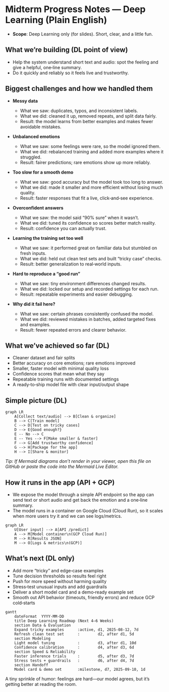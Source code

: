 # Midterm Progress Notes — Deep Learning (Plain English)

- **Scope**: Deep Learning only (for slides). Short, clear, and a little fun.

## What we’re building (DL point of view)

- Help the system understand short text and audio: spot the feeling and give a helpful, one‑line summary.
- Do it quickly and reliably so it feels live and trustworthy.

## Biggest challenges and how we handled them

- **Messy data**
  - What we saw: duplicates, typos, and inconsistent labels.
  - What we did: cleaned it up, removed repeats, and split data fairly.
  - Result: the model learns from better examples and makes fewer avoidable mistakes.

- **Unbalanced emotions**
  - What we saw: some feelings were rare, so the model ignored them.
  - What we did: rebalanced training and added more examples where it struggled.
  - Result: fairer predictions; rare emotions show up more reliably.

- **Too slow for a smooth demo**
  - What we saw: good accuracy but the model took too long to answer.
  - What we did: made it smaller and more efficient without losing much quality.
  - Result: faster responses that fit a live, click‑and‑see experience.

- **Overconfident answers**
  - What we saw: the model said “90% sure” when it wasn’t.
  - What we did: tuned its confidence so scores better match reality.
  - Result: confidence you can actually trust.

- **Learning the training set too well**
  - What we saw: it performed great on familiar data but stumbled on fresh inputs.
  - What we did: held out clean test sets and built “tricky case” checks.
  - Result: better generalization to real‑world inputs.

- **Hard to reproduce a “good run”**
  - What we saw: tiny environment differences changed results.
  - What we did: locked our setup and recorded settings for each run.
  - Result: repeatable experiments and easier debugging.

- **Why did it fail here?**
  - What we saw: certain phrases consistently confused the model.
  - What we did: reviewed mistakes in batches, added targeted fixes and examples.
  - Result: fewer repeated errors and clearer behavior.

## What we’ve achieved so far (DL)

- Cleaner dataset and fair splits
- Better accuracy on core emotions; rare emotions improved
- Smaller, faster model with minimal quality loss
- Confidence scores that mean what they say
- Repeatable training runs with documented settings
- A ready‑to‑ship model file with clear input/output shape

## Simple picture (DL)

```mermaid
graph LR
    A[Collect text/audio] --> B[Clean & organize]
    B --> C[Train model]
    C --> D[Test on tricky cases]
    D --> E{Good enough?}
    E -- No --> C
    E -- Yes --> F[Make smaller & faster]
    F --> G[Add trustworthy confidence]
    G --> H[Package for the app]
    H --> I[Share & monitor]
```

_Tip: If Mermaid diagrams don’t render in your viewer, open this file on GitHub or paste the code into the Mermaid Live Editor._

## How it runs in the app (API + GCP)

- We expose the model through a simple API endpoint so the app can send text or short audio and get back the emotion and a one‑line summary.
- The model runs in a container on Google Cloud (Cloud Run), so it scales when more users try it and we can see logs/metrics.

```mermaid
graph LR
    U[User input] --> A[API /predict]
    A --> M[Model container\n(GCP Cloud Run)]
    M --> R[Results JSON]
    M --> O[Logs & metrics\n(GCP)]
```

## What’s next (DL only)

- Add more “tricky” and edge‑case examples
- Tune decision thresholds so results feel right
- Push for more speed without harming quality
- Stress‑test unusual inputs and add guardrails
- Deliver a short model card and a demo‑ready example set
- Smooth out API behavior (timeouts, friendly errors) and reduce GCP cold‑starts

```mermaid
gantt
    dateFormat  YYYY-MM-DD
    title Deep Learning Roadmap (Next 4–6 Weeks)
    section Data & Evaluation
    Expand tricky examples      :active, d1, 2025-08-12, 7d
    Refresh clean test set      :        d2, after d1, 5d
    section Modeling
    Light model tuning          :        d3, after d1, 10d
    Confidence calibration      :        d4, after d3, 6d
    section Speed & Reliability
    Faster inference trials     :        d5, after d3, 7d
    Stress tests + guardrails   :        d6, after d4, 7d
    section Handoff
    Model card & demo set       :milestone, d7, 2025-09-10, 1d
```

A tiny sprinkle of humor: feelings are hard—our model agrees, but it’s getting better at reading the room.

